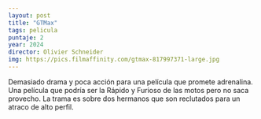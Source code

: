 ```yaml
---
layout: post
title: "GTMax"
tags: pelicula
puntaje: 2
year: 2024
director: Olivier Schneider
img: https://pics.filmaffinity.com/gtmax-817997371-large.jpg
---
```


Demasiado drama y poca acción para una película que promete adrenalina. Una película que podría ser la Rápido y Furioso de las motos pero no saca provecho. La trama es sobre dos hermanos que son reclutados para un atraco de alto perfil.
